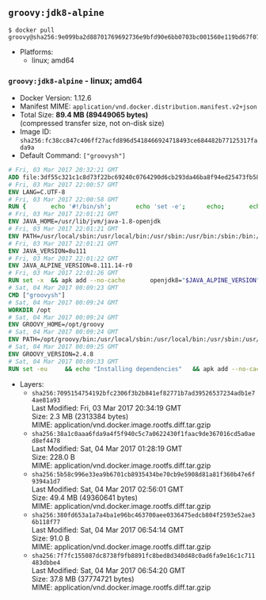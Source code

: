 ## `groovy:jdk8-alpine`

```console
$ docker pull groovy@sha256:9e099ba2d88701769692736e9bfd90e6bb0703bc001560e119bd67f07d0daa7f
```

-	Platforms:
	-	linux; amd64

### `groovy:jdk8-alpine` - linux; amd64

-	Docker Version: 1.12.6
-	Manifest MIME: `application/vnd.docker.distribution.manifest.v2+json`
-	Total Size: **89.4 MB (89449065 bytes)**  
	(compressed transfer size, not on-disk size)
-	Image ID: `sha256:fc38cc847c406ff27acfd896d5418466924718493ce684482b77125317fada9a`
-	Default Command: `["groovysh"]`

```dockerfile
# Fri, 03 Mar 2017 20:32:21 GMT
ADD file:3df55c321c1c8d73f22bc69240c0764290d6cb293da46ba8f94ed25473fb5853 in / 
# Fri, 03 Mar 2017 22:00:57 GMT
ENV LANG=C.UTF-8
# Fri, 03 Mar 2017 22:00:58 GMT
RUN { 		echo '#!/bin/sh'; 		echo 'set -e'; 		echo; 		echo 'dirname "$(dirname "$(readlink -f "$(which javac || which java)")")"'; 	} > /usr/local/bin/docker-java-home 	&& chmod +x /usr/local/bin/docker-java-home
# Fri, 03 Mar 2017 22:01:21 GMT
ENV JAVA_HOME=/usr/lib/jvm/java-1.8-openjdk
# Fri, 03 Mar 2017 22:01:21 GMT
ENV PATH=/usr/local/sbin:/usr/local/bin:/usr/sbin:/usr/bin:/sbin:/bin:/usr/lib/jvm/java-1.8-openjdk/jre/bin:/usr/lib/jvm/java-1.8-openjdk/bin
# Fri, 03 Mar 2017 22:01:21 GMT
ENV JAVA_VERSION=8u111
# Fri, 03 Mar 2017 22:01:22 GMT
ENV JAVA_ALPINE_VERSION=8.111.14-r0
# Fri, 03 Mar 2017 22:01:26 GMT
RUN set -x 	&& apk add --no-cache 		openjdk8="$JAVA_ALPINE_VERSION" 	&& [ "$JAVA_HOME" = "$(docker-java-home)" ]
# Sat, 04 Mar 2017 00:09:23 GMT
CMD ["groovysh"]
# Sat, 04 Mar 2017 00:09:24 GMT
WORKDIR /opt
# Sat, 04 Mar 2017 00:09:24 GMT
ENV GROOVY_HOME=/opt/groovy
# Sat, 04 Mar 2017 00:09:24 GMT
ENV PATH=/opt/groovy/bin:/usr/local/sbin:/usr/local/bin:/usr/sbin:/usr/bin:/sbin:/bin:/usr/lib/jvm/java-1.8-openjdk/jre/bin:/usr/lib/jvm/java-1.8-openjdk/bin
# Sat, 04 Mar 2017 00:09:25 GMT
ENV GROOVY_VERSION=2.4.8
# Sat, 04 Mar 2017 00:09:33 GMT
RUN set -eu 	&& echo "Installing dependencies" 	&& apk add --no-cache 		bash 		&& echo "Installing build dependencies" 	&& apk add --no-cache --virtual .build-deps 		ca-certificates 		gnupg 		openssl 		unzip 		&& echo "Downloading Groovy" 	&& wget -O groovy.zip "https://dist.apache.org/repos/dist/release/groovy/${GROOVY_VERSION}/distribution/apache-groovy-binary-${GROOVY_VERSION}.zip" 		&& echo "Checking download signature" 	&& wget -O groovy.zip.asc "https://dist.apache.org/repos/dist/release/groovy/${GROOVY_VERSION}/distribution/apache-groovy-binary-${GROOVY_VERSION}.zip.asc" 	&& export GNUPGHOME="$(mktemp -d)" 	&& echo "Importing keys listed in http://www.apache.org/dist/groovy/KEYS from key server" 	&& gpg --keyserver ha.pool.sks-keyservers.net --recv-keys "0x41321490758AAD6F" "0x825C06C827AF6B66" "0x6A65176A0FB1CD0B" 	&& gpg --batch --verify groovy.zip.asc groovy.zip 	&& rm -r "${GNUPGHOME}" 	&& rm groovy.zip.asc 		&& echo "Installing Groovy" 	&& unzip groovy.zip 	&& rm groovy.zip 	&& mv "groovy-${GROOVY_VERSION}" "${GROOVY_HOME}" 		&& echo "Applying workaround for https://issues.apache.org/jira/browse/GROOVY-7906" 	&& sed -i "s|#!/bin/sh|#!/bin/bash|" "${GROOVY_HOME}/bin/grape" 	&& sed -i "s|#!/bin/sh|#!/bin/bash|" "${GROOVY_HOME}/bin/groovy" 	&& sed -i "s|#!/bin/sh|#!/bin/bash|" "${GROOVY_HOME}/bin/groovyc" 	&& sed -i "s|#!/bin/sh|#!/bin/bash|" "${GROOVY_HOME}/bin/groovyConsole" 	&& sed -i "s|#!/bin/sh|#!/bin/bash|" "${GROOVY_HOME}/bin/groovydoc" 	&& sed -i "s|#!/bin/sh|#!/bin/bash|" "${GROOVY_HOME}/bin/groovysh" 	&& sed -i "s|#!/bin/sh|#!/bin/bash|" "${GROOVY_HOME}/bin/java2groovy" 		&& echo "Cleaning up build dependencies" 	&& apk del .build-deps 		&& groovy --version
```

-	Layers:
	-	`sha256:7095154754192bfc2306f3b2b841ef82771b7ad39526537234adb1e74ae81a93`  
		Last Modified: Fri, 03 Mar 2017 20:34:19 GMT  
		Size: 2.3 MB (2313384 bytes)  
		MIME: application/vnd.docker.image.rootfs.diff.tar.gzip
	-	`sha256:38a1c0aaa6fda9a4f5f940c5c7a0622430f1faac9de367016cd5a0aed8ef4478`  
		Last Modified: Sat, 04 Mar 2017 01:28:19 GMT  
		Size: 228.0 B  
		MIME: application/vnd.docker.image.rootfs.diff.tar.gzip
	-	`sha256:5b58c996e33ea9b6701cb8935434be70cb9e5908d81a81f360b47e6f9394a1d7`  
		Last Modified: Sat, 04 Mar 2017 02:56:01 GMT  
		Size: 49.4 MB (49360641 bytes)  
		MIME: application/vnd.docker.image.rootfs.diff.tar.gzip
	-	`sha256:380fd653a1a7a4ba1e96bc463700aee0336475edcb804f2593e52ae36b118f77`  
		Last Modified: Sat, 04 Mar 2017 06:54:14 GMT  
		Size: 91.0 B  
		MIME: application/vnd.docker.image.rootfs.diff.tar.gzip
	-	`sha256:7f7fc155087dc8738f9fb8891fc8bed8d340d48c0ad6fa9e16c1c711483dbbe4`  
		Last Modified: Sat, 04 Mar 2017 06:54:20 GMT  
		Size: 37.8 MB (37774721 bytes)  
		MIME: application/vnd.docker.image.rootfs.diff.tar.gzip
